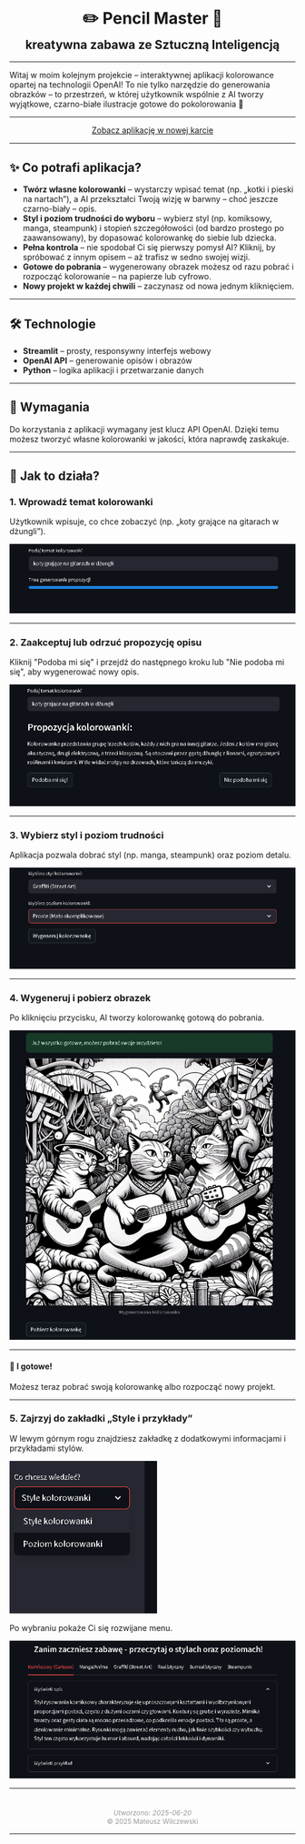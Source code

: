 <h1 align="center" style="margin-bottom: 0.2em;">✏️ Pencil Master 📖</h1>
<h2 align="center" style="margin-top: 0;">kreatywna zabawa ze Sztuczną Inteligencją</h2>

---

Witaj w moim kolejnym projekcie – interaktywnej aplikacji kolorowance opartej na technologii OpenAI! To nie tylko narzędzie do generowania obrazków – to przestrzeń, w której użytkownik wspólnie z AI tworzy wyjątkowe, czarno-białe ilustracje gotowe do pokolorowania 🎨

---

<div style="text-align: center;">
  <a href="https://pencil-master.streamlit.app/" class="md-button md-button--primary" target="_blank">Zobacz aplikację w nowej karcie</a>
</div>

---

## ✨ **Co potrafi aplikacja?**
- **Twórz własne kolorowanki** – wystarczy wpisać temat (np. „kotki i pieski na nartach”), a AI przekształci Twoją wizję w barwny – choć jeszcze czarno-biały – opis.
- **Styl i poziom trudności do wyboru** – wybierz styl (np. komiksowy, manga, steampunk) i stopień szczegółowości (od bardzo prostego po zaawansowany), by dopasować kolorowankę do siebie lub dziecka.
- **Pełna kontrola** – nie spodobał Ci się pierwszy pomysł AI? Kliknij, by spróbować z innym opisem – aż trafisz w sedno swojej wizji.
- **Gotowe do pobrania** – wygenerowany obrazek możesz od razu pobrać i rozpocząć kolorowanie – na papierze lub cyfrowo.
- **Nowy projekt w każdej chwili** – zaczynasz od nowa jednym kliknięciem.

---

## 🛠️ **Technologie**
- **Streamlit** – prosty, responsywny interfejs webowy
- **OpenAI API** – generowanie opisów i obrazów
- **Python** – logika aplikacji i przetwarzanie danych

---

## 🔑 Wymagania
Do korzystania z aplikacji wymagany jest klucz API OpenAI. Dzięki temu możesz tworzyć własne kolorowanki w jakości, która naprawdę zaskakuje.

---

## 🚀 Jak to działa?

### 1. Wprowadź temat kolorowanki
Użytkownik wpisuje, co chce zobaczyć (np. „koty grające na gitarach w dżungli”).

![Wprowadzanie tematu](pencil_master_1.png)

---

### 2. Zaakceptuj lub odrzuć propozycję opisu
Kliknij "Podoba mi się" i przejdź do następnego kroku lub "Nie podoba mi się", aby wygenerować nowy opis. 

![Propozycja kolorowanki](pencil_master_2.png)

---

### 3. Wybierz styl i poziom trudności
Aplikacja pozwala dobrać styl (np. manga, steampunk) oraz poziom detalu.

![Styl i poziom](pencil_master_3.png)

---

### 4. Wygeneruj i pobierz obrazek
Po kliknięciu przycisku, AI tworzy kolorowankę gotową do pobrania.

![Kolorowanka](pencil_master_4.png)

---

#### 🎉 I gotowe!
Możesz teraz pobrać swoją kolorowankę albo rozpocząć nowy projekt.

---

### 5. Zajrzyj do zakładki „Style i przykłady”
W lewym górnym rogu znajdziesz zakładkę z dodatkowymi informacjami i przykładami stylów. 

![Sidebar](pencil_master_5.png)

Po wybraniu pokaże Ci się rozwijane menu.

![Opisy i przykłady](pencil_master_6.png)

---

<div style="text-align: center; font-size: 0.85em; color: #999; margin-top: 3em;">
  <em>Utworzono: 2025-06-20</em><br>
  © 2025 Mateusz Wilczewski
</div>

---